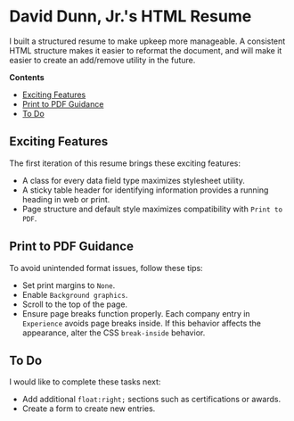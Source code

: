# David Dunn, Jr.'s HTML Resume

I built a structured resume to make upkeep more manageable. A consistent HTML structure makes it easier to reformat the document, and will make it easier to create an add/remove utility in the future.

**Contents**
- [Exciting Features](#exciting-features)
- [Print to PDF Guidance](#print-to-pdf-guidance)
- [To Do](#to-do)


## Exciting Features

The first iteration of this resume brings these exciting features:

- A class for every data field type maximizes stylesheet utility.
- A sticky table header for identifying information provides a running heading in web or print.
- Page structure and default style maximizes compatibility with `Print to PDF`.

## Print to PDF Guidance

To avoid unintended format issues, follow these tips:

- Set print margins to `None`.
- Enable `Background graphics`.
- Scroll to the top of the page.
- Ensure page breaks function properly.  Each company entry in `Experience` avoids page breaks inside.  If this behavior affects the appearance, alter the CSS `break-inside` behavior.

## To Do

I would like to complete these tasks next:

- Add additional `float:right;` sections such as certifications or awards.
- Create a form to create new entries.